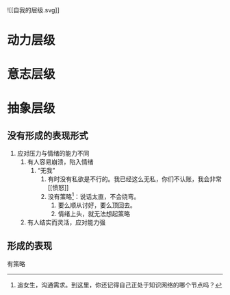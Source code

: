 ![[自我的层级.svg]]
# 动力层级
# 意志层级
# 抽象层级
## 没有形成的表现形式
1. 应对压力与情绪的能力不同
	1. 有人容易崩溃，陷入情绪
		1. “无我”
			1. 有时没有私欲是不行的。我已经这么无私，你们不认账，我会非常[[愤怒]]
			2. 没有策略[^1]：说话太直，不会绕弯。
				1. 要么顺从讨好，要么顶回去。
				2. 情绪上头，就无法想起策略
	2. 有人结实而灵活，应对能力强
## 形成的表现
有策略
[^1]: 追女生，沟通需求。到这里，你还记得自己正处于知识网络的哪个节点吗？